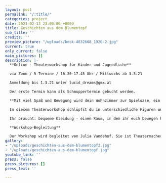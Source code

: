 ```yaml
---
layout: post
permalink: "/:title/"
categories: project
date: 2021-02-13 23:00:00 +0000
title: Geschichten aus dem Blumentopf
sub_title: ''
credits: ''
preview_picture: "/uploads/book-4032668_1920-2.jpg"
current: true
only_current: false
main_pictures: []
description: |-
  **Online - Theaterworkshop für Kinder und Jugendliche**

  via Zoom / 5 Termine / 16.30-17.45 Uhr / Mittwochs ab 3.3.21

  Anmeldung bis 1.3.21 unter lucid_dreams@gmx.at

  Der erste Termin kann als Schnuppertermin gebucht werden.

  **Mit viel Spaß und Bewegung wird dein Wohnzimmer zur Spieloase, ein Schreibtisch zur Bühne und eine Topfpflanze geht auf eine spannende Abenteuerreise. Entdecke die Geschichten in der Schublade und die geheimen Welten unter dem Sofa.**

  In diesem Theaterworkshop schlüpfst du in unterschiedliche Figuren und erfindest gemeinsam mit den anderen kleine Geschichten. Du experimentierst mit Objekten, Kostümen und Zeichnungen und erfindest gemeinsam mit den anderen kleine Geschichten und Theaterszenen.

  Ihr braucht: bequeme Kleidung - einen Raum, in dem ihr euch bewegen könnt und der euer „Spiel-Platz“ sein kann - Papier und Zeichenstifte - Online-Plattform Zoom - Internetverbindung - Laptop/PC - Webcam oder integrierte Kamera - Mikrofon oder integriertes Mikrofon - Lautsprecher

  **Workshop-Begleitung**

  Der Workshop wird begleitet von Julia Vandehof. Sie ist Theatermacherin und Performerin. Ausbildung in Physical Devised Theatre and Performance (LISPA Berlin/Rose Bruford College London). Seit 10 Jahren begleitet sie theaterpädagogische Prozesse und Projekte mit Kindern und Jugendlichen und Erwachsenen (u.a. Theater O.N Berlin / TUSCH, Whilst Walking Touring Festival Indien, Kunsthalle Krems, AMS Tulln, NöKISS, SBW). Der Körper als schöpferisches Mittel steht im Zentrum ihrer Arbeit.
gallery:
- "/uploads/geschichten-aus-dem-blumentopf2.jpg"
- "/uploads/geschichten-aus-dem-blumentopf.jpg"
youtube_link: ''
press: false
press_pictures: []
press_text: ''

---
```

